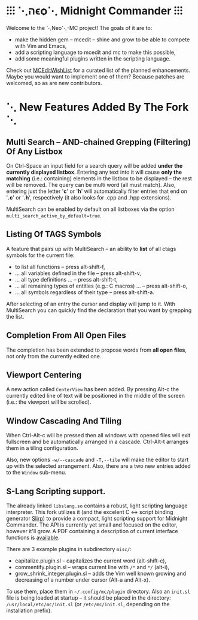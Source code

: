 # ⁝⁝⁝ ⋱הϵѻ⋱ Midnight Commander ⁝⁝⁝

Welcome to the ⋱Neo⋱-MC project! The goals of it are to:

- make the hidden gem – mcedit – shine and grow to be able to compete with Vim and Emacs,
- add a scripting language to mcedit and mc to make this possible,
- add some meaningful plugins written in the scripting language.

Check out [MCEditWishList](https://github.com/neo-mc/neo-mc/wiki/MCEditWishList) for a curated list
of the planned enhancements. Maybe you would want to implement one of them? Because patches are
welcomed, so as are new contributors.

# ⋱ New Features Added By The Fork ⋱

## Multi Search – AND-chained Grepping (Filtering) Of Any Listbox

On Ctrl-Space an input field for a search query will be added **under the currently displayed 
listbox**. Entering any text into it will cause **only the matching** (i.e.: containing) elements in
the listbox to be displayed – the rest will be removed. The query can be multi word (all must match).
Also, entering just the letter '**c**' or '**h**' will automatically filter entries that end on
'**.c**' or '**.h**', respectively (it also looks for .cpp and .hpp extensions).

MultiSearch can be enabled by default on all listboxes via the option
`multi_search_active_by_default=true`.

## Listing Of TAGS Symbols

A feature that pairs up with MultiSearch – an ability to **list** of all ctags symbols for the
current file:

- to list all functions – press alt-shift-f,
- … all variables defined in the file – press alt-shift-v,
- … all type definitions … – press alt-shift-t,
- … all remaining types of entities (e.g.: C macros) … – press alt-shift-o,
- … all symbols regardless of their type – press alt-shift-a.

After selecting of an entry the cursor and display will jump to it. With MultiSearch you can quickly
find the declaration that you want by grepping the list.

## Completion From All Open Files

The completion has been extended to propose words from **all open files**, not only from the
currently edited one.

## Viewport Centering

A new action called `CenterView` has been added. By pressing Alt-c the currently edited line of text
will be positioned in the middle of the screen (i.e.: the viewport will be scrolled).

## Window Cascading And Tiling

When Ctrl-Alt-c will be pressed then all windows with opened files will exit fullscreen and be
automatically arranged in a cascade. Ctrl-Alt-t arranges them in a tiling configuration.

Also, new options `-w/--cascade` and `-T,--tile` will make the editor to start up with the
selected arrangement. Also, there are a two new entries added to the `Window` sub-menu.

## S-Lang Scripting support.

The already linked `libslang.so` contains a robust, light scripting language interpreter. This fork
utilizes it (and the excelent C ↔ script binding generator [Slirp](https://space.mit.edu/cxc/slirp/))
to provide a compact, light scripting support for Midnight Commander. The API is currently yet small
and focused on the editor, however it'll grow. A PDF containing a description of current interface
functions is [available](https://github.com/neo-mc/neo-mc/blob/master/doc/slang_api.pdf).

There are 3 example plugins in subdirectory `misc/`:
- capitalize.plugin.sl – capitalizes the current word (alt-shift-c),
- commentify.plugin.sl – wraps current line with `/*` and `*/` (alt-i),
- grow_shrink_integer.plugin.sl – adds the Vim well known growing and decreasing of a number under
  cursor (Alt-a and Alt-x).

To use them, place them in `~/.config/mc/plugin` directory. Also an `init.sl` file is being loaded
at startup – it should be placed in the directory: `/usr/local/etc/mc/init.sl` (or
`/etc/mc/init.sl`, depending on the installation prefix).



